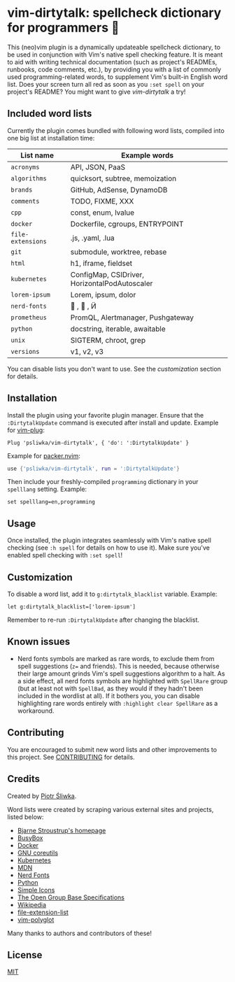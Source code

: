 vim-dirtytalk: spellcheck dictionary for programmers 📖
=======================================================

This (neo)vim plugin is a dynamically updateable spellcheck dictionary, to be
used in conjunction with Vim's native spell checking feature. It is meant to
aid with writing technical documentation (such as project's READMEs, runbooks,
code comments, etc.), by providing you with a list of commonly used
programming-related words, to supplement Vim's built-in English word list. Does
your screen turn all red as soon as you `:set spell` on your project's README?
You might want to give _vim-dirtytalk_ a try!

Included word lists
-------------------

Currently the plugin comes bundled with following word lists, compiled into one
big list at installation time:

| List name | Example words |
|---|---|
| `acronyms` | API, JSON, PaaS |
| `algorithms` | quicksort, subtree, memoization |
| `brands` | GitHub, AdSense, DynamoDB |
| `comments` | TODO, FIXME, XXX |
| `cpp` | const, enum, lvalue |
| `docker` | Dockerfile, cgroups, ENTRYPOINT |
| `file-extensions` | .js, .yaml, .lua |
| `git` | submodule, worktree, rebase |
| `html` | h1, iframe, fieldset |
| `kubernetes` | ConfigMap, CSIDriver, HorizontalPodAutoscaler |
| `lorem-ipsum` | Lorem, ipsum, dolor |
| `nerd-fonts` |  ,  , &nbsp;| <!-- a non-breaking space is needed to render the last symbol correctly on GitHub -->
| `prometheus` | PromQL, Alertmanager, Pushgateway |
| `python` | docstring, iterable, awaitable |
| `unix` | SIGTERM, chroot, grep |
| `versions` | v1, v2, v3 |

You can disable lists you don't want to use. See the _customization_ section
for details.

Installation
------------

Install the plugin using your favorite plugin manager. Ensure that the
`:DirtytalkUpdate` command is executed after install and update. Example for
[vim-plug]:

```vim
Plug 'psliwka/vim-dirtytalk', { 'do': ':DirtytalkUpdate' }
```

Example for [packer.nvim]:

```lua
use {'psliwka/vim-dirtytalk', run = ':DirtytalkUpdate'}
```

Then include your freshly-compiled `programming` dictionary in your `spelllang`
setting. Example:

```vim
set spelllang=en,programming
```

Usage
-----

Once installed, the plugin integrates seamlessly with Vim's native spell
checking (see `:h spell` for details on how to use it). Make sure you've
enabled spell checking with `:set spell`!

Customization
-------------

To disable a word list, add it to `g:dirtytalk_blacklist` variable. Example:

```vim
let g:dirtytalk_blacklist=['lorem-ipsum']
```

Remember to re-run `:DirtytalkUpdate` after changing the blacklist.

Known issues
------------

* Nerd fonts symbols are marked as rare words, to exclude them from spell
	suggestions (`z=` and friends). This is needed, because otherwise their large
	amount grinds Vim's spell suggestions algorithm to a halt. As a side effect,
	all nerd fonts symbols are highlighted with `SpellRare` group (but at least
	not with `SpellBad`, as they would if they hadn't been included in the
	wordlist at all). If it bothers you, you can disable highlighting rare words
	entirely with `:highlight clear SpellRare` as a workaround.

Contributing
------------

You are encouraged to submit new word lists and other improvements to this
project. See [CONTRIBUTING](CONTRIBUTING.md) for details.

Credits
-------

Created by [Piotr Śliwka](https://github.com/psliwka).

Word lists were created by scraping various external sites and projects, listed
below:

* [Bjarne Stroustrup's homepage](https://www.stroustrup.com/)
* [BusyBox](https://www.busybox.net/)
* [Docker](https://docker.com)
* [GNU coreutils](https://www.gnu.org/software/coreutils/)
* [Kubernetes](https://kubernetes.io/)
* [MDN](https://developer.mozilla.org/)
* [Nerd Fonts](https://www.nerdfonts.com/)
* [Python](https://www.python.org/)
* [Simple Icons](https://simpleicons.org/)
* [The Open Group Base Specifications](https://pubs.opengroup.org/onlinepubs/9699919799/)
* [Wikipedia](https://en.wikipedia.org)
* [file-extension-list](https://github.com/dyne/file-extension-list)
* [vim-polyglot](https://github.com/sheerun/vim-polyglot)

Many thanks to authors and contributors of these!

License
-------

[MIT](LICENSE)

[vim-plug]: https://github.com/junegunn/vim-plug
[packer.nvim]: https://github.com/wbthomason/packer.nvim
